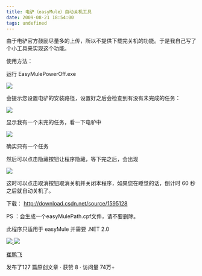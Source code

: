 ```yaml
---
title: 电驴（easyMule）自动关机工具
date: 2009-08-21 18:54:00
tags: undefined
---
```

由于电驴官方鼓励尽量多的上传，所以不提供下载完关机的功能。于是我自己写了个小工具来实现这个功能。

  

使用方法：

  

运行  EasyMulePowerOff.exe

  

![](https://p-blog.csdn.net/images/p_blog_csdn_net/cuipengfei1/EntryImages/20090821/%E6%88%AA%E5%9B%BE01.jpg)

会提示您设置电驴的安装路径，设置好之后会检查到有没有未完成的任务：

  

![](https://p-blog.csdn.net/images/p_blog_csdn_net/cuipengfei1/EntryImages/20090821/%E6%88%AA%E5%9B%BE02.jpg)

显示我有一个未完的任务，看一下电驴中

  

![](https://p-blog.csdn.net/images/p_blog_csdn_net/cuipengfei1/EntryImages/20090821/%E6%88%AA%E5%9B%BE03.jpg)

确实只有一个任务

  

然后可以点击隐藏按钮让程序隐藏，等下完之后，会出现

  

![](https://p-blog.csdn.net/images/p_blog_csdn_net/cuipengfei1/EntryImages/20090821/%E6%88%AA%E5%9B%BE04.jpg)

这时可以点击取消按钮取消关机并关闭本程序，如果您在睡觉的话，倒计时  60  秒之后就自动关机了。

下载： [ http://download.csdn.net/source/1595128
](http://download.csdn.net/source/1595128)

PS  ：会生成一个easyMulePath.cpf文件，请不要删除。

此程序只适用于  easyMule  并需要  .NET 2.0



[ ![](https://profile.csdnimg.cn/5/2/5/3_cuipengfei1)
![](https://g.csdnimg.cn/static/user-reg-year/1x/11.png)
](https://blog.csdn.net/cuipengfei1)

[ 崔鹏飞 ](https://blog.csdn.net/cuipengfei1)

发布了127 篇原创文章  ·  获赞 8  ·  访问量 74万+

